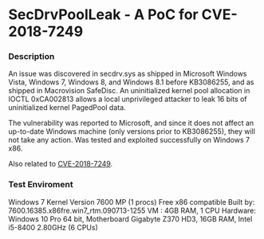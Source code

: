 # SecDrvPoolLeak - A PoC for CVE-2018-7249

### Description
An issue was discovered in secdrv.sys as shipped in Microsoft Windows Vista, Windows 7, Windows 8, and Windows 8.1 before KB3086255, and as shipped in Macrovision SafeDisc. An uninitialized kernel pool allocation in IOCTL 0xCA002813 allows a local unprivileged attacker to leak 16 bits of uninitialized kernel PagedPool data.

The vulnerability was reported to Microsoft, and since it does not affect an up-to-date Windows machine (only versions prior to KB3086255), they will not take any action. Was tested and exploited successfully on Windows 7 x86.

Also related to [CVE-2018-7249](https://github.com/Elvin9/NotSecDrv).

### Test Enviroment
Windows 7 Kernel Version 7600 MP (1 procs) Free x86 compatible Built by: 7600.16385.x86fre.win7_rtm.090713-1255
VM : 4GB RAM, 1 CPU
Hardware: Windows 10 Pro 64 bit, Motherboard Gigabyte Z370 HD3, 16GB RAM, Intel i5-8400 2.80GHz (6 CPUs)



